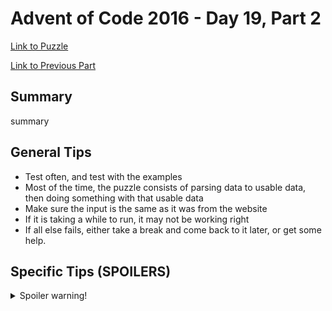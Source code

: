 # Advent of Code 2016 - Day 19, Part 2

[Link to Puzzle](https://adventofcode.com/2016/day/19#part2)

[Link to Previous Part](https://github.com/CodingAP/unofficial-aoc-syllabus/blob/main/years/2016/day19/part1.md)

## Summary
summary

## General Tips
- Test often, and test with the examples
- Most of the time, the puzzle consists of parsing data to usable data, then doing something with that usable data
- Make sure the input is the same as it was from the website
- If it is taking a while to run, it may not be working right
- If all else fails, either take a break and come back to it later, or get some help.

## Specific Tips (SPOILERS)
<details> <summary>Spoiler warning!</summary>

specific tips

</details>